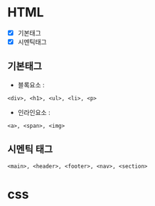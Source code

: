 # HTML
- [x] 기본태그
- [x] 시멘틱태그

## 기본태그
+ 블록요소 :
```
<div>, <h1>, <ul>, <li>, <p>
```
+ 인라인요소 :
```
<a>, <span>, <img>
```

## 시멘틱 태그
```
<main>, <header>, <footer>, <nav>, <section>
```

# css